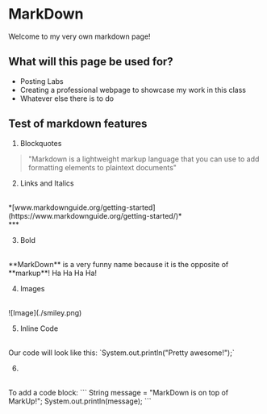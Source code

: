 # MarkDown
Welcome to my very own markdown page!

## What will this page be used for?
* Posting Labs
* Creating a professional webpage to showcase my work in this class
* Whatever else there is to do

## Test of markdown features
1. Blockquotes
> "Markdown is a lightweight markup language that you can use to add formatting elements to plaintext documents" 

2. Links and Italics
<br />
*[www.markdownguide.org/getting-started](https://www.markdownguide.org/getting-started/)*
<br />
***

3. Bold
<br />
**MarkDown** is a very funny name because it is the opposite of **markup**! Ha Ha Ha Ha!

4. Images
<br />
![Image](./smiley.png)

5. Inline Code
<br />
Our code will look like this: `System.out.println("Pretty awesome!");`

6.
<br />
To add a code block:
```
String message = "MarkDown is on top of MarkUp!";
System.out.println(message);
```
